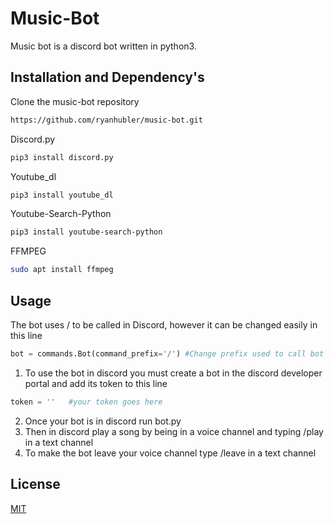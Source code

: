 # Music-Bot

Music bot is a discord bot written in python3.

## Installation and Dependency's 

Clone the music-bot repository 

```bash
https://github.com/ryanhubler/music-bot.git
```
Discord.py
```bash
pip3 install discord.py
```
Youtube_dl
```bash
pip3 install youtube_dl
```
Youtube-Search-Python
```bash
pip3 install youtube-search-python
```
FFMPEG
```bash
sudo apt install ffmpeg
```
## Usage
The bot uses / to be called in Discord, however it can be changed easily in this line
```python
bot = commands.Bot(command_prefix='/') #Change prefix used to call bot in discord 
``` 
1. To use the bot in discord you must create a bot in the discord developer portal and add its token to this line
```python
token = ''   #your token goes here
``` 
2. Once your bot is in discord run bot.py
3. Then in discord play a song by being in a voice channel and typing /play <songname> in a text channel
4. To make the bot leave your voice channel type /leave in a text channel


## License
[MIT](https://choosealicense.com/licenses/mit/)
